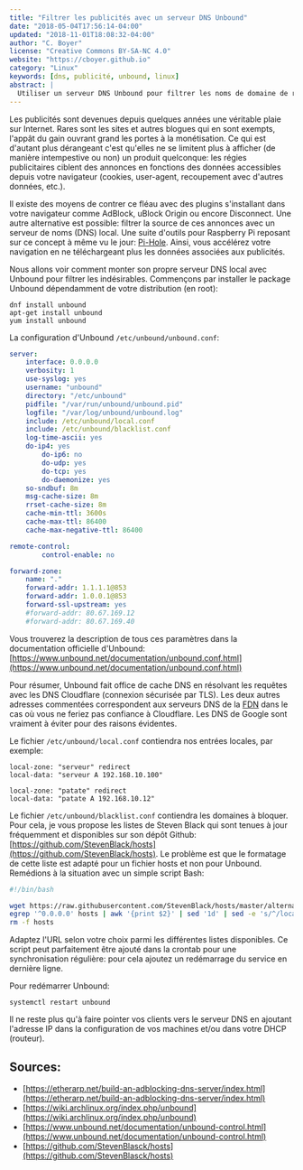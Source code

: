 ```yaml
---
title: "Filtrer les publicités avec un serveur DNS Unbound"
date: "2018-05-04T17:56:14-04:00"
updated: "2018-11-01T18:08:32-04:00"
author: "C. Boyer"
license: "Creative Commons BY-SA-NC 4.0"
website: "https://cboyer.github.io"
category: "Linux"
keywords: [dns, publicité, unbound, linux]
abstract: |
  Utiliser un serveur DNS Unbound pour filtrer les noms de domaine de régies publicitaires.
---
```


Les publicités sont devenues depuis quelques années une véritable plaie sur Internet. Rares sont les sites et autres blogues qui en sont exempts, l'appât du gain ouvrant grand les portes à la monétisation. Ce qui est d'autant plus dérangeant c'est qu'elles ne se limitent plus à afficher (de manière intempestive ou non) un produit quelconque: les régies publicitaires ciblent des annonces en fonctions des données accessibles depuis votre navigateur (cookies, user-agent, recoupement avec d'autres données, etc.).

Il existe des moyens de contrer ce fléau avec des plugins s'installant dans votre navigateur comme AdBlock, uBlock Origin ou encore Disconnect.
Une autre alternative est possible: filtrer la source de ces annonces avec un serveur de noms (DNS) local. Une suite d'outils pour Raspberry Pi reposant sur ce concept à même vu le jour: [Pi-Hole](https://pi-hole.net). Ainsi, vous accélérez votre navigation en ne téléchargeant plus les données associées aux publicités.

Nous allons voir comment monter son propre serveur DNS local avec Unbound pour filtrer les indésirables.
Commençons par installer le package Unbound dépendamment de votre distribution (en root):

```console
dnf install unbound
apt-get install unbound
yum install unbound
```

La configuration d'Unbound `/etc/unbound/unbound.conf`:

```yaml
server:
	interface: 0.0.0.0
	verbosity: 1
	use-syslog: yes
	username: "unbound"
	directory: "/etc/unbound"
	pidfile: "/var/run/unbound/unbound.pid"
	logfile: "/var/log/unbound/unbound.log"
	include: /etc/unbound/local.conf
	include: /etc/unbound/blacklist.conf
	log-time-ascii: yes
	do-ip4: yes
        do-ip6: no
        do-udp: yes
        do-tcp: yes
        do-daemonize: yes
	so-sndbuf: 8m
	msg-cache-size: 8m
	rrset-cache-size: 8m
	cache-min-ttl: 3600s
	cache-max-ttl: 86400
	cache-max-negative-ttl: 86400

remote-control:
        control-enable: no

forward-zone:
	name: "."
	forward-addr: 1.1.1.1@853
	forward-addr: 1.0.0.1@853
   	forward-ssl-upstream: yes
	#forward-addr: 80.67.169.12
	#forward-addr: 80.67.169.40
```

Vous trouverez la description de tous ces paramètres dans la documentation officielle d'Unbound: [https://www.unbound.net/documentation/unbound.conf.html](https://www.unbound.net/documentation/unbound.conf.html)

Pour résumer, Unbound fait office de cache DNS en résolvant les requêtes avec les DNS Cloudflare (connexion sécurisée par TLS). Les deux autres adresses commentées correspondent aux serveurs DNS de la [FDN](https://www.fdn.fr/actions/dns) dans le cas où vous ne feriez pas confiance à Cloudflare. Les DNS de Google sont vraiment à éviter pour des raisons évidentes.

Le fichier `/etc/unbound/local.conf` contiendra nos entrées locales, par exemple:

```console
local-zone: "serveur" redirect
local-data: "serveur A 192.168.10.100"

local-zone: "patate" redirect
local-data: "patate A 192.168.10.12"
```

Le fichier `/etc/unbound/blacklist.conf` contiendra les domaines à bloquer.
Pour cela, je vous propose les listes de Steven Black qui sont tenues à jour fréquemment et disponibles sur son dépôt Github: [https://github.com/StevenBlack/hosts](https://github.com/StevenBlack/hosts).
Le problème est que le formatage de cette liste est adapté pour un fichier hosts et non pour Unbound.
Remédions à la situation avec un simple script Bash:


```bash
#!/bin/bash

wget https://raw.githubusercontent.com/StevenBlack/hosts/master/alternates/fakenews-gambling-porn/hosts
egrep '^0.0.0.0' hosts | awk '{print $2}' | sed '1d' | sed -e 's/^/local-zone: "/' | sed -e 's/$/" refuse/' > /etc/unbound/blacklist.conf
rm -f hosts

```

Adaptez l'URL selon votre choix parmi les différentes listes disponibles. Ce script peut parfaitement être ajouté dans la crontab pour une synchronisation régulière: pour cela ajoutez un redémarrage du service en dernière ligne.


Pour redémarrer Unbound:

```console
systemctl restart unbound
```

Il ne reste plus qu'à faire pointer vos clients vers le serveur DNS en ajoutant l'adresse IP dans la configuration de vos machines et/ou dans votre DHCP (routeur).


## Sources:

 - [https://etherarp.net/build-an-adblocking-dns-server/index.html](https://etherarp.net/build-an-adblocking-dns-server/index.html)
 - [https://wiki.archlinux.org/index.php/unbound](https://wiki.archlinux.org/index.php/unbound)
 - [https://www.unbound.net/documentation/unbound-control.html](https://www.unbound.net/documentation/unbound-control.html)
 - [https://github.com/StevenBlasck/hosts](https://github.com/StevenBlasck/hosts)
